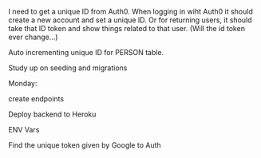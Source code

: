 I need to get a unique ID from Auth0. When logging in wiht Auth0 it should create a new account and set a unique ID. Or for returning users, it should take that ID token and show things related to that user. (Will the id token ever change...)

Auto incrementing unique ID for PERSON table. 

Study up on seeding and migrations


Monday:

create endpoints

Deploy backend to Heroku

ENV Vars

Find the unique token given by Google to Auth